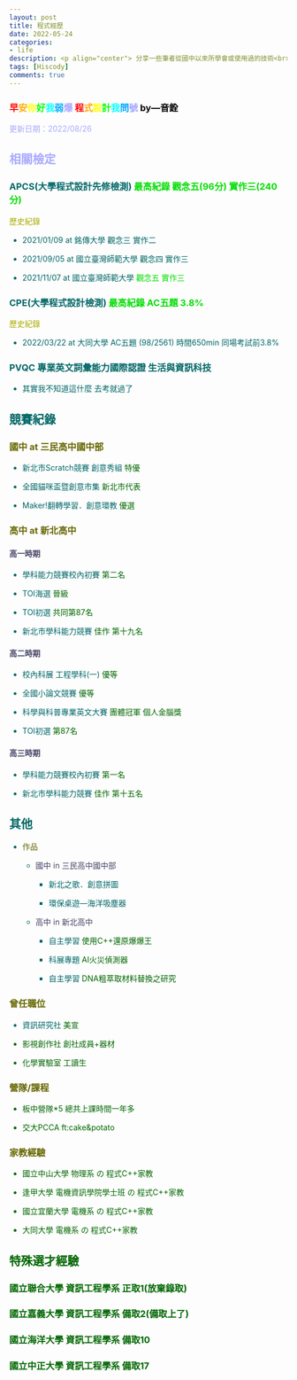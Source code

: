 ```yaml
---
layout: post
title: 程式經歷
date: 2022-05-24
categories:
- life
description: <p align="center"> 分享一些筆者從國中以來所學會或使用過的技術<br> 又或者檢定或其他的經驗 </p>
tags: [Hiscody]
comments: true
---
```


### <font color="#f00">早<font color="#fa0">安<font color="#ff0">你<font color="#0f0">好<font color="#0ff">我<font color="#0af">弱<font color="#aaf">爆 <font color="#f00">程<font color="#fa0">式<font color="#ff0">設<font color="#0f0">計<font color="#0ff">我<font color="#0af">問<font color="#aaf">號 <font color="#000">by—音銓</font>

更新日期：2022/08/26

##  相關檢定

### <font color="#066">APCS(大學程式設計先修檢測) <font color="#0d0">最高紀錄 觀念五(96分) 實作三(240分)</font>


<font color="#AA0">歷史紀錄 </font>

- 2021/01/09 at 銘傳大學
觀念三 實作二 

- 2021/09/05 at 國立臺灣師範大學
觀念四 實作三

- 2021/11/07 at 國立臺灣師範大學
<font color="#0d0">觀念五 實作三</font>

### <font color="#066">CPE(大學程式設計檢測) <font color="#0d0">最高紀錄 AC五題 3.8%</font>

<font color="#AA0">歷史紀錄</font>

- 2022/03/22 at 大同大學
AC五題 (98/2561) 時間650min 同場考試前3.8%

### <font color="#066">PVQC 專業英文詞彙能力國際認證 生活與資訊科技</font>

- 其實我不知道這什麼 去考就過了

## 競賽紀錄

### <font color="#660">國中 at 三民高中國中部</font> 
    
- 新北市Scratch競賽 創意秀組 <font color="#060">特優</font>
    
- 全國貓咪盃暨創意市集 <font color="#060">新北市代表</font>
    
- Maker!翻轉學習．創意環教 <font color="#060">優選</font>

### <font color="#660">高中 at 新北高中</font> 

#### <font color="#446">高一時期</font> 

- 學科能力競賽校內初賽 <font color="#060">第二名</font>

- TOI海選 <font color="#060">晉級</font>

- TOI初選 <font color="#060">共同第87名</font>
    
- 新北市學科能力競賽 <font color="#060">佳作 第十九名</font>

#### <font color="#446">高二時期</font> 

- 校內科展 工程學科(一) <font color="#060">優等</font>
    
- 全國小論文競賽 <font color="#060">優等</font>

- 科學與科普專業英文大賽 <font color="#060">團體冠軍 個人金腦獎</font>
    
- TOI初選 <font color="#060">第87名</font>

#### <font color="#446">高三時期</font> 

- 學科能力競賽校內初賽 <font color="#060">第一名</font>

- 新北市學科能力競賽 <font color="#060">佳作 第十五名</font>

## 其他
    
- <font color="#660">作品</font>
    
    - <font color="#446">國中 in 三民高中國中部</font> 
    
        - 新北之歌．創意拼圖 
    
        - 環保桌遊—海洋吸塵器  
    
    - <font color="#446">高中 in 新北高中</font> 
    
        - 自主學習 <font color="#060">使用C++還原爆爆王</font>
    
        - 科展專題 <font color="#060">AI火災偵測器</font>
    
        - 自主學習 <font color="#060">DNA粗萃取材料替換之研究</font>

### <font color="#660">曾任職位</font>
    
- 資訊研究社 <font color="#060">美宣
    
- 影視創作社 <font color="#060">創社成員+器材

- 化學實驗室 <font color="#060">工讀生

### <font color="#660">營隊/課程</font>

- <font color="#060">板中營隊*5</font> 總共上課時間一年多
    
- <font color="#060">交大PCCA</font> ft:cake&potato
    
### <font color="#660">家教經驗</font>
    
- 國立中山大學 物理系 の 程式C++家教

- 逢甲大學 電機資訊學院學士班 の 程式C++家教

- 國立宜蘭大學 電機系 の 程式C++家教

- 大同大學 電機系 の 程式C++家教
    
## 特殊選才經驗

### 國立聯合大學 資訊工程學系 正取1(放棄錄取)
### <font color="#060">國立嘉義大學 資訊工程學系 備取2(備取上了)</font>
### 國立海洋大學 資訊工程學系 備取10
### 國立中正大學 資訊工程學系 備取17